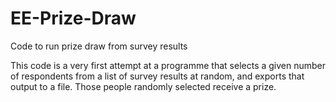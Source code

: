 # EE-Prize-Draw
Code to run prize draw from survey results

This code is a very first attempt at a programme that selects a given number of respondents from a list of survey
results at random, and exports that output to a file. Those people randomly selected receive a prize.
